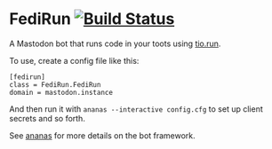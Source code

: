 # FediRun [![Build Status](https://travis-ci.org/StarlitGhost/FediRun.svg?branch=master)](https://travis-ci.org/StarlitGhost/FediRun)
A Mastodon bot that runs code in your toots using [tio.run](https://tio.run).

To use, create a config file like this:

```
[fedirun]
class = FediRun.FediRun
domain = mastodon.instance
```

And then run it with `ananas --interactive config.cfg` to set up client secrets and so forth.

See [ananas](https://github.com/chr-1x/ananas) for more details on the bot framework.
